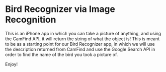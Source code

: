 # Bird Recognizer via Image Recognition

This is an iPhone app in which you can take a picture of anything, and using the CamFind API, it will return the string of what the
object is! This is meant to be as a starting point for our Bird Recognizer app, in which we will use the description returned from CamFind and use the Google Search API in order to find the name of the bird you took a picture of.

Enjoy!
